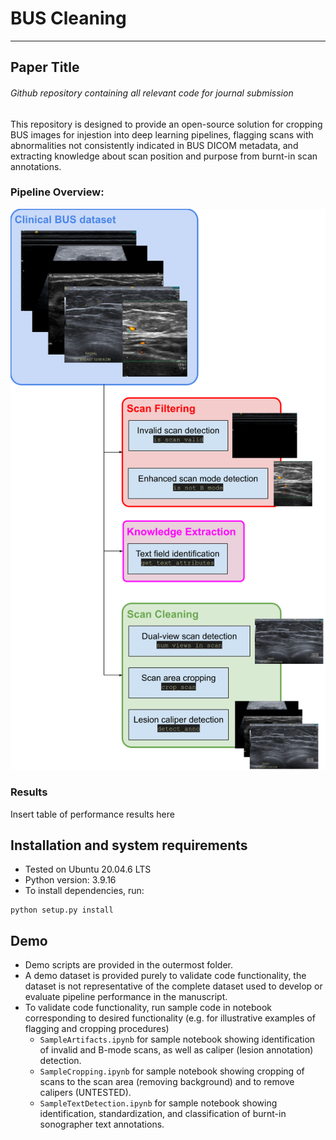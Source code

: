 # BUS Cleaning
---
## Paper Title
###### Github repository containing all relevant code for journal submission
This repository is designed to provide an open-source solution for cropping BUS images for injestion into deep learning pipelines, flagging scans with abnormalities not consistently indicated in BUS DICOM metadata, and extracting knowledge about scan position and purpose from burnt-in scan annotations. 

### Pipeline Overview:
![BUSClean model pipeline](images/figure-1.png)

### Results
Insert table of performance results here 

## Installation and system requirements
- Tested on Ubuntu 20.04.6 LTS
- Python version: 3.9.16
- To install dependencies, run:
```python3
python setup.py install
```
## Demo
- Demo scripts are provided in the outermost folder.
- A demo dataset is provided purely to validate code functionality, the dataset is not representative of the complete dataset used to develop or evaluate pipeline performance in the manuscript. 
- To validate code functionality, run sample code in notebook corresponding to desired functionality (e.g. for illustrative examples of flagging and cropping procedures)
    - `SampleArtifacts.ipynb` for sample notebook showing identification of invalid and B-mode scans, as well as caliper (lesion annotation) detection.  
    - `SampleCropping.ipynb` for sample notebook showing cropping of scans to the scan area (removing background) and to remove calipers (UNTESTED).
    - `SampleTextDetection.ipynb` for sample notebook showing identification, standardization, and classification of burnt-in sonographer text annotations. 
